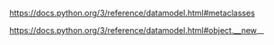
https://docs.python.org/3/reference/datamodel.html#metaclasses

https://docs.python.org/3/reference/datamodel.html#object.__new__
